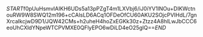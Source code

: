 $START$f0pUuHsmvIAIKH6UDs5a13pPZgT4m1LXVbj6/iJ0iYV1lNOu+DIKWctnouRW9W8SWQ12m196+cCAlsLD6ACq1OFDeOfCU60AKU2SOjcPVIHdL/7gnXrcaIkcjwD9D1/JQW42CMs+h2uheH4hoZxEGKk30z+Ztzz4A8hlLwJbCCC6eoUhCXldYNpeWTCPVMXE0QFlyEPO6wDiLD4eO25glQ==$END$